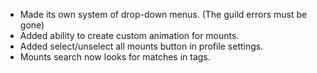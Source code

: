 * Made its own system of drop-down menus. (The guild errors must be gone)
* Added ability to create custom animation for mounts.
* Added select/unselect all mounts button in profile settings.
* Mounts search now looks for matches in tags.